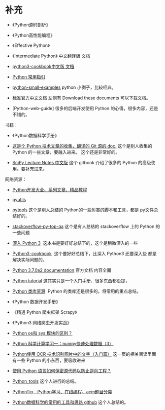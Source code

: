 # 补充



- 《Python源码剖析》
- 《Python高性能编程》
- 《Effective Python》

- 《Intermediate Python》 中文翻译版 [文档](http://www.lizenghai.com/doc/Intermediate_Python_CN/Introduction.html)
- [python3-cookbook中文版 文档](http://www.lizenghai.com/doc/python3-cookbook/index.html)

- [Python 常用指引](https://docs.python.org/zh-cn/3/howto/index.html)

- [python-small-examples](https://github.com/jackzhenguo/python-small-examples) python 小例子，比较经典。


- [标准官方中文文档](https://docs.Python.org/zh-cn/3.6/) 左侧有 Download these documents 可以下载文档。









- [Python-web-guide] 很多的后端开发使用 Python 的心得，很多内容，还是不错的。


书籍：

- 《Python数据科学手册》



- [这是个 Python 技术文章的收集，翻译的 Git 源的 doc.](https://pyzh.readthedocs.io/en/latest/index.html) 这个是别人收集的 Python 的一些文章，要融入进来。 这个还是非常好的。
- [SciPy Lecture Notes 中文版](https://wizardforcel.gitbooks.io/scipy-lecture-notes/content/17.html) 这个 gitbook 介绍了很多的 Python
 的高级使用。要补充进来。



网络资源：


- [Python开发大全、系列文章、精品教程](https://blog.csdn.net/luanpeng825485697/article/details/78347433)
- [pyutils](https://github.com/wklken/pyutils)
- [pytools](https://github.com/wklken/pytools) 这个是别人总结的 Python的一些厉害的脚本和工具，都是 py文件总结好的。
- [stackoverflow-py-top-qa](https://github.com/wklken/stackoverflow-py-top-qa) 这个是有人总结的 stackoverflow 上的 Python 的一些问题
- [深入 Python 3](https://dipyzh.bitbucket.io/)  这本书是要好好总结下的，这个是稍微深入的一些
- [Python3-cookbook](http://Python3-cookbook.readthedocs.io/zh_CN/latest/index.html#)  这个要好好总结下，比深入 Python3 还要深入些 都是解决实际问题的。
- [Python 3.7.0a2 documentation](http://Python.readthedocs.io/en/latest/) 官方文档 内容全面
- [Python tutorial](http://www.Pythondoc.com/Pythontutorial3/index.html#) 这其实只是一个入门手册，很多东西都没提，
- [Python 类库资源](http://106.15.37.116/2018/05/03/Python-%E7%B1%BB%E5%BA%93%E8%B5%84%E6%BA%90/#1wxPython)  Python 的类库还是很多的，将常用的重点总结。
- 《Python 数据开发手册》
- 《精通 Python 爬虫框架 Scrapy》
- 《Python3 网络爬虫开发实战》
- [Python os和 sys 模块的区别？](https://www.zhihu.com/question/31843617)

- [Python 科学计算学习一：numpy快速处理数据（3）](https://blog.csdn.net/ikerpeng/article/details/20077439)
- [Python使用 OCR 技术识别图片中的文字（入门篇）](https://blog.csdn.net/oh5W6HinUg43JvRhhB/article/details/78683112) 这一页的相关阅读里面有一些 Python 的小东西，要吸收进来

- [使用 Python 语言如何保密源代码以防止逆向工程？](https://www.zhihu.com/question/20069661)


- [Python_tools](https://github.com/huaxz1986/Python_tools) 这个人进行的总结。

- [PythonTip - Python学习、在线编程、acm题目分类](http://www.Pythontip.com/)

- [Python数据科学的常用的工具和思路 github](https://github.com/hsz1273327/TutorialForPythonDataScience) 这个人总结的。

